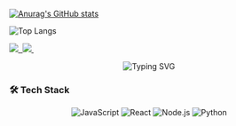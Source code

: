 [![Anurag's GitHub stats](https://github-readme-stats.vercel.app/api?username=onlymyrep&show_icons=true&theme=tokyonight&rank_icon=percentile&include_all_commits=true)](https://github.com/onlymyrep/github-readme-stats)

![Top Langs](https://github-readme-stats.vercel.app/api/top-langs/?username=onlymyrep&layout=compact)

<div id="paft" align="left">
   <div id="paft" align="left">
    <a href="https://t.me/bartonjo">
        <img src="https://img.shields.io/badge/Telegram-2CA5E0?style=for-the-badge&logo=telegram&logoColor=white"/>&nbsp;
    </a>
    <a href="mailto:mukashevilias@gmail.com">
        <img src="https://img.shields.io/badge/Gmail-D14836?style=for-the-badge&logo=gmail&logoColor=white"/>&nbsp;
    </a>
</div> 

<div align="center">

   ![Typing SVG](https://readme-typing-svg.herokuapp.com/?lines=Hi+there,+I'm+Ilyas!;Full+stack+developer;Swift+enthusiast;DevSecOps,+maybe&center=true&size=30)

</div>

### 🛠 Tech Stack
<div align="center">
  
![JavaScript](https://img.shields.io/badge/-JavaScript-F7DF1E?style=for-the-badge&logo=javascript&logoColor=black)
![React](https://img.shields.io/badge/-React-61DAFB?style=for-the-badge&logo=react&logoColor=black)
![Node.js](https://img.shields.io/badge/-Node.js-339933?style=for-the-badge&logo=node.js&logoColor=white)
![Python](https://img.shields.io/badge/-Python-3776AB?style=for-the-badge&logo=python&logoColor=white)

</div>
